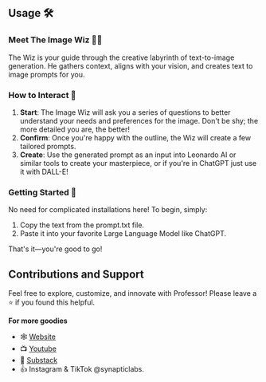 ## Usage 🛠️

### Meet The Image Wiz 👨‍🎨

The Wiz is your guide through the creative labyrinth of text-to-image generation. He gathers context, aligns with your vision, and creates text to image prompts for you.


### How to Interact 🤝

1. **Start**: The Image Wiz will ask you a series of questions to better understand your needs and preferences for the image. Don't be shy; the more detailed you are, the better!
2. **Confirm**: Once you're happy with the outline, the Wiz will create a few tailored prompts.
3. **Create**: Use the generated prompt as an input into Leonardo AI or similar tools to create your masterpiece, or if you're in ChatGPT just use it with DALL-E!

### Getting Started 🚀

No need for complicated installations here! To begin, simply:

1. Copy the text from the prompt.txt file.
2. Paste it into your favorite Large Language Model like ChatGPT.

That's it—you're good to go!

## Contributions and Support

Feel free to explore, customize, and innovate with Professor! Please leave a ⭐ if you found this helpful.

**For more goodies**
- 🕸 [Website](https://www.synapticlabs.ai/)
- 📺 [Youtube](https://www.youtube.com/@synapticlabs)
- 📖 [Substack](professorsynapse.substack.com)
- 👍 Instagram & TikTok @synapticlabs.
